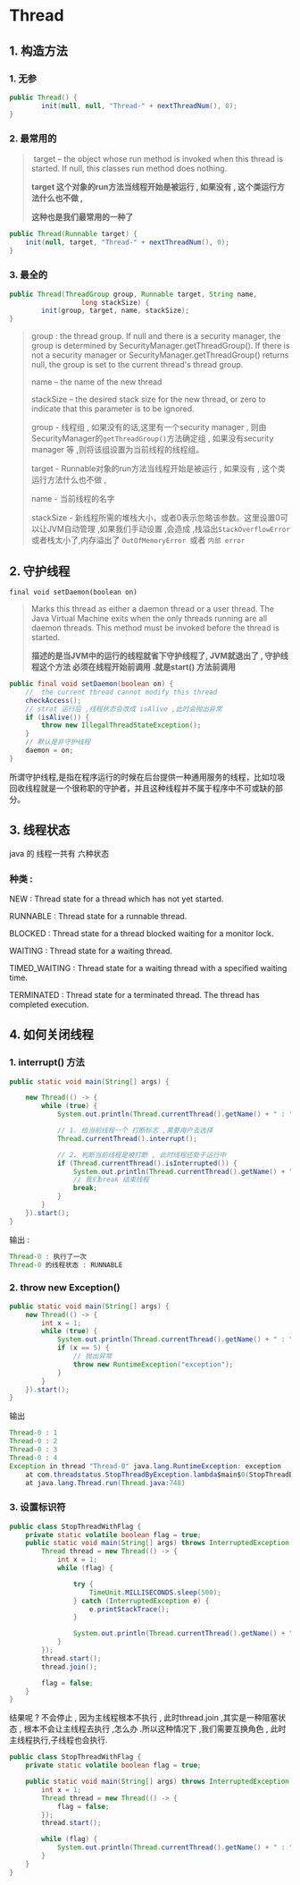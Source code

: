# Thread

## 1. 构造方法

### 1. 无参 

```java
public Thread() {
        init(null, null, "Thread-" + nextThreadNum(), 0);
}
```

### 2. 最常用的

> ​	target – the object whose run method is invoked when this thread is started. If null, this classes run method does nothing.
>
> **target 这个对象的run方法当线程开始是被运行 , 如果没有 , 这个类运行方法什么也不做 ,**
>
> **这种也是我们最常用的一种了**

```java
public Thread(Runnable target) {
    init(null, target, "Thread-" + nextThreadNum(), 0);
}
```

### 3. 最全的

```java
public Thread(ThreadGroup group, Runnable target, String name,
                  long stackSize) {
        init(group, target, name, stackSize);
}
```

> group :  the thread group. If null and there is a security manager, the group is determined by SecurityManager.getThreadGroup(). If there is not a security manager or SecurityManager.getThreadGroup() returns null, the group is set to the current thread's thread group.
>
> name – the name of the new thread
>
> stackSize – the desired stack size for the new thread, or zero to indicate that this parameter is to be ignored.
>
> group - 线程组 , 如果没有的话,这里有一个security manager , 则由SecurityManager的`getThreadGroup()`方法确定组 , 如果没有security manager 等 ,则将该组设置为当前线程的线程组。
>
> target -  Runnable对象的run方法当线程开始是被运行 , 如果没有 , 这个类运行方法什么也不做 ,
>
> name  - 当前线程的名字
>
> stackSize - 新线程所需的堆栈大小，或者0表示忽略该参数。这里设置0可以让JVM自动管理 ,如果我们手动设置 ,会造成 ,栈溢出`StackOverflowError`或者栈太小了,内存溢出了 `OutOfMemoryError `或者 `内部 error`
>

## 2. 守护线程

`final void setDaemon(boolean on)`

> Marks this thread as either a daemon thread or a user thread. The Java Virtual Machine exits when the only threads running are all daemon threads.
> This method must be invoked before the thread is started.	
>
> **描述的是当JVM中的运行的线程就省下守护线程了, JVM就退出了  , 守护线程这个方法 必须在线程开始前调用 .就是start() 方法前调用**

```java
public final void setDaemon(boolean on) {
    //  the current thread cannot modify this thread
    checkAccess();
    // strat 运行后 ,线程状态会改成 isAlive ,此时会抛出异常
    if (isAlive()) {
        throw new IllegalThreadStateException();
    }
    // 默认是非守护线程
    daemon = on;
}
```

所谓守护线程,是指在程序运行的时候在后台提供一种通用服务的线程，比如垃圾回收线程就是一个很称职的守护者，并且这种线程并不属于程序中不可或缺的部分。

## 3. 线程状态	

java 的 线程一共有 六种状态 

### 种类 :

NEW  : Thread state for a thread which has not yet started.

RUNNABLE  : Thread state for a runnable thread. 

BLOCKED  :  Thread state for a thread blocked waiting for a monitor lock.

WAITING :  Thread state for a waiting thread.

TIMED_WAITING :  Thread state for a waiting thread with a specified waiting time.

TERMINATED :  Thread state for a terminated thread. The thread has completed execution.



## 4. 如何关闭线程

### 1. interrupt() 方法

```java
public static void main(String[] args) {

    new Thread(() -> {
        while (true) {
            System.out.println(Thread.currentThread().getName() + " : " + "执行了一次");

            // 1. 给当前线程一个 打断标志 ,需要用户去选择
            Thread.currentThread().interrupt();

            // 2. 判断当前线程是被打断 , 此时线程还处于运行中
            if (Thread.currentThread().isInterrupted()) {
                System.out.println(Thread.currentThread().getName() + " 的线程状态 : " + Thread.currentThread().getState());
                // 我们break 结束线程
                break;
            }
        }
    }).start();
}
```

输出 : 

```java
Thread-0 : 执行了一次
Thread-0 的线程状态 : RUNNABLE
```



### 2. throw new Exception()

```java
public static void main(String[] args) {
    new Thread(() -> {
        int x = 1;
        while (true) {
            System.out.println(Thread.currentThread().getName() + " : " + x++);
            if (x == 5) {
                // 抛出异常
                throw new RuntimeException("exception");
            }
        }
    }).start();
}
```

输出

```java
Thread-0 : 1
Thread-0 : 2
Thread-0 : 3
Thread-0 : 4
Exception in thread "Thread-0" java.lang.RuntimeException: exception
	at com.threadstatus.StopThreadByException.lambda$main$0(StopThreadByException.java:20)
	at java.lang.Thread.run(Thread.java:748)
```



### 3. 设置标识符

```java
public class StopThreadWithFlag {
    private static volatile boolean flag = true;
    public static void main(String[] args) throws InterruptedException {
        Thread thread = new Thread(() -> {
            int x = 1;
            while (flag) {

                try {
                    TimeUnit.MILLISECONDS.sleep(500);
                } catch (InterruptedException e) {
                    e.printStackTrace();
                }

                System.out.println(Thread.currentThread().getName() + " : " + x++);
            }
        });
        thread.start();
        thread.join();

        flag = false;
    }
}
```

结果呢 ? 不会停止 , 因为主线程根本不执行 , 此时thread.join ,其实是一种阻塞状态 , 根本不会让主线程去执行 ,怎么办 .所以这种情况下 ,我们需要互换角色 , 此时主线程执行,子线程也会执行.

```java
public class StopThreadWithFlag {
    private static volatile boolean flag = true;

    public static void main(String[] args) throws InterruptedException {
        int x = 1;
        Thread thread = new Thread(() -> {
            flag = false;
        });
        thread.start();

        while (flag) {
            System.out.println(Thread.currentThread().getName() + " : " + x++);
        }
    }
}
```

